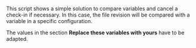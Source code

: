 This script shows a simple solution to compare variables and cancel a check-in if necessary.
In this case, the file revision will be compared with a variable in a specific configuration.

The values in the section **Replace these variables with yours** have to be adapted.
